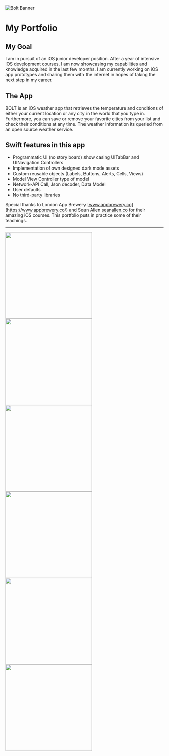 ![Bolt Banner](Documentation/BoltBanner.png)
# My Portfolio

## My Goal

I am in pursuit of an iOS junior developer position. After a year of intensive iOS development courses, I am now showcasing my capabilities and knowledge acquired in the last few months. I am currently working on iOS app prototypes and sharing them with the internet in hopes of taking the next step in my career.

## The App

BOLT is an iOS weather app that retrieves the temperature and conditions of either your current location or any city in the world that you type in. Furthermore, you can save or remove your favorite cities from your list and check their conditions at any time.  The weather information its queried from an open source weather service. 

## Swift features in this app

* Programmatic UI (no story board) show casing UITabBar and UINavigation Controllers
* Implementation of own designed dark mode assets
* Custom reusable objects (Labels, Buttons, Alerts, Cells, Views)
* Model View Controller type of model
* Network-API Call, Json decoder, Data Model
* User defaults
* No third-party libraries

Special thanks to London App Brewery [www.appbrewery.co](https://www.appbrewery.co/) and Sean Allen [seanallen.co](https://seanallen.co/) for their amazing iOS courses. This portfolio puts in practice some of their teachings. 

-----------------------------------------
<p float="middle">
  <img src="Documentation/BoltHomeScreen.png" width="275"> 
  <img src="Documentation/BoltResults.png" width="275">
  <img src="Documentation/BoltFavorites.png" width="275">
  <img src="Documentation/BoltCustomAlert.png" width="275">
  <img src="Documentation/DarkResults.png" width="275">
  <img src="Documentation/DarkHomeScreen.png" width="275">
</p>


